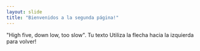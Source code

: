 ```yaml
---
layout: slide
title: "Bienvenidos a la segunda página!"
---
```

"High five, down low, too slow".
Tu texto
Utiliza la flecha hacia la izquierda para volver!
